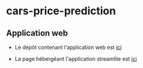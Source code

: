 # cars-price-prediction

## Application web

* Le dépôt contenant l'application web est [ici](https://github.com/payangHonore/web_app_Grp)

* La page hébergéant l'application streamlite est [ici](https://mlwebapp-fitx9ixqyrd.streamlit.app/)

